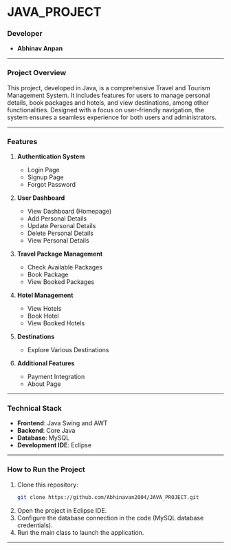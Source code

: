# JAVA_PROJECT

### **Developer**  
- **Abhinav Anpan**

---

### **Project Overview**  
This project, developed in Java, is a comprehensive Travel and Tourism Management System. It includes features for users to manage personal details, book packages and hotels, and view destinations, among other functionalities. Designed with a focus on user-friendly navigation, the system ensures a seamless experience for both users and administrators.

---

### **Features**  
1. **Authentication System**  
   - Login Page  
   - Signup Page  
   - Forgot Password  

2. **User Dashboard**  
   - View Dashboard (Homepage)  
   - Add Personal Details  
   - Update Personal Details  
   - Delete Personal Details  
   - View Personal Details  

3. **Travel Package Management**  
   - Check Available Packages  
   - Book Package  
   - View Booked Packages  

4. **Hotel Management**  
   - View Hotels  
   - Book Hotel  
   - View Booked Hotels  

5. **Destinations**  
   - Explore Various Destinations  

6. **Additional Features**  
   - Payment Integration  
   - About Page  

---

### **Technical Stack**  
- **Frontend**: Java Swing and AWT  
- **Backend**: Core Java  
- **Database**: MySQL  
- **Development IDE**: Eclipse  

---

### **How to Run the Project**  
1. Clone this repository:  
   ```bash
   git clone https://github.com/Abhinavan2004/JAVA_PROJECT.git
2. Open the project in Eclipse IDE.
3. Configure the database connection in the code (MySQL database credentials).
4. Run the main class to launch the application.

---
